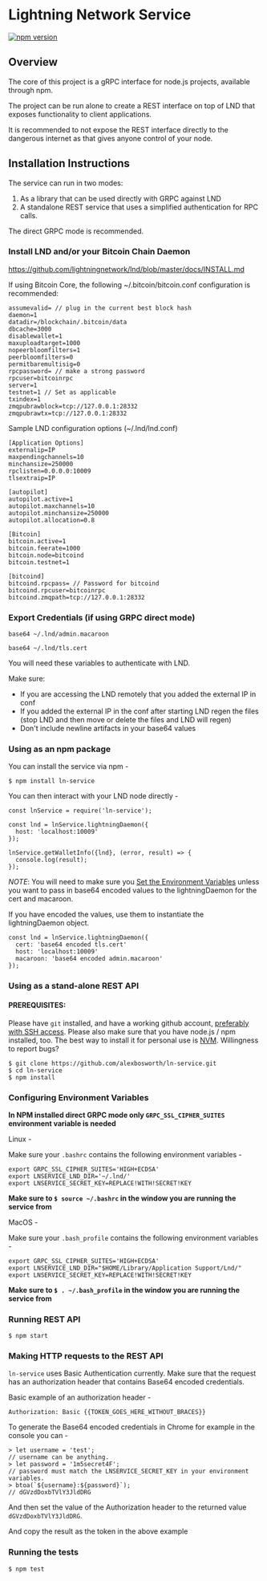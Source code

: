 # Lightning Network Service

[![npm version](https://badge.fury.io/js/ln-service.svg)](https://badge.fury.io/js/ln-service)

## Overview

The core of this project is a gRPC interface for node.js projects, available through npm.

The project can be run alone to create a REST interface on top of LND that exposes functionality to client applications.

It is recommended to not expose the REST interface directly to the dangerous internet as that gives anyone control of your node.

## Installation Instructions

The service can run in two modes:

1. As a library that can be used directly with GRPC against LND
2. A standalone REST service that uses a simplified authentication for RPC calls.

The direct GRPC mode is recommended.

### Install LND and/or your Bitcoin Chain Daemon

https://github.com/lightningnetwork/lnd/blob/master/docs/INSTALL.md

If using Bitcoin Core, the following ~/.bitcoin/bitcoin.conf configuration is recommended:

```
assumevalid= // plug in the current best block hash
daemon=1
datadir=/blockchain/.bitcoin/data
dbcache=3000
disablewallet=1
maxuploadtarget=1000
nopeerbloomfilters=1
peerbloomfilters=0
permitbaremultisig=0
rpcpassword= // make a strong password
rpcuser=bitcoinrpc
server=1
testnet=1 // Set as applicable
txindex=1
zmqpubrawblock=tcp://127.0.0.1:28332
zmqpubrawtx=tcp://127.0.0.1:28332
```

Sample LND configuration options (~/.lnd/lnd.conf)

```
[Application Options]
externalip=IP
maxpendingchannels=10
minchansize=250000
rpclisten=0.0.0.0:10009
tlsextraip=IP

[autopilot]
autopilot.active=1
autopilot.maxchannels=10
autopilot.minchansize=250000
autopilot.allocation=0.8

[Bitcoin]
bitcoin.active=1
bitcoin.feerate=1000
bitcoin.node=bitcoind
bitcoin.testnet=1

[bitcoind]
bitcoind.rpcpass= // Password for bitcoind
bitcoind.rpcuser=bitcoinrpc
bitcoind.zmqpath=tcp://127.0.0.1:28332
```

### Export Credentials (if using GRPC direct mode)

```
base64 ~/.lnd/admin.macaroon

base64 ~/.lnd/tls.cert
```

You will need these variables to authenticate with LND.

Make sure:
- If you are accessing the LND remotely that you added the external IP in conf
- If you added the external IP in the conf after starting LND regen the files (stop LND and then move or delete the files and LND will regen)
- Don't include newline artifacts in your base64 values

### Using as an npm package

You can install the service via npm -

```
$ npm install ln-service
```

You can then interact with your LND node directly -

```
const lnService = require('ln-service');

const lnd = lnService.lightningDaemon({
  host: 'localhost:10009'
});

lnService.getWalletInfo({lnd}, (error, result) => {
  console.log(result);
});
```

*NOTE*: You will need to make sure you [Set the Environment Variables](#configuring-environment-variables) unless you want to pass in base64 encoded values to the lightningDaemon for the cert and macaroon.

If you have encoded the values, use them to instantiate the lightningDaemon object.

    const lnd = lnService.lightningDaemon({
      cert: 'base64 encoded tls.cert'
      host: 'localhost:10009'
      macaroon: 'base64 encoded admin.macaroon'
    });

### Using as a stand-alone REST API

#### PREREQUISITES:

Please have `git` installed, and have a working github account, [preferably with SSH access](https://help.github.com/articles/connecting-to-github-with-ssh/).
Please also make sure that you have node.js / npm installed, too.
The best way to install it for personal use is [NVM](https://github.com/creationix/nvm#verify-installation).
Willingness to report bugs?

```
$ git clone https://github.com/alexbosworth/ln-service.git
$ cd ln-service
$ npm install
```

### Configuring Environment Variables

**In NPM installed direct GRPC mode only `GRPC_SSL_CIPHER_SUITES` environment
variable is needed**

Linux -

Make sure your `.bashrc` contains the following environment variables -

    export GRPC_SSL_CIPHER_SUITES='HIGH+ECDSA'
    export LNSERVICE_LND_DIR='~/.lnd/'
    export LNSERVICE_SECRET_KEY=REPLACE!WITH!SECRET!KEY

**Make sure to `$ source ~/.bashrc` in the window you are running the service from**

MacOS -

Make sure your `.bash_profile` contains the following environment variables -

    export GRPC_SSL_CIPHER_SUITES='HIGH+ECDSA'
    export LNSERVICE_LND_DIR="$HOME/Library/Application Support/Lnd/"
    export LNSERVICE_SECRET_KEY=REPLACE!WITH!SECRET!KEY

**Make sure to `$ . ~/.bash_profile` in the window you are running the service from**

### Running REST API

```
$ npm start
```

### Making HTTP requests to the REST API

`ln-service` uses Basic Authentication currently.  Make sure that the request has an authorization header that contains Base64 encoded credentials.

Basic example of an authorization header -

```
Authorization: Basic {{TOKEN_GOES_HERE_WITHOUT_BRACES}}
```

To generate the Base64 encoded credentials in Chrome for example in the console you can -

```
> let username = 'test';
// username can be anything.
> let password = '1m5secret4F';
// password must match the LNSERVICE_SECRET_KEY in your environment variables.
> btoa(`${username}:${password}`);
// dGVzdDoxbTVlY3JldDRG
```

And then set the value of the Authorization header to the returned value `dGVzdDoxbTVlY3JldDRG`.

And copy the result as the token in the above example

### Running the tests

```
$ npm test
```
